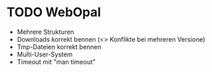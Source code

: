 TODO WebOpal
============

- Mehrere Strukturen
- Downloads korrekt bennen (<> Konflikte bei mehreren Versione)
- Tmp-Dateien korrekt bennen
- Multi-User-System
- Timeout mit "man timeout"

